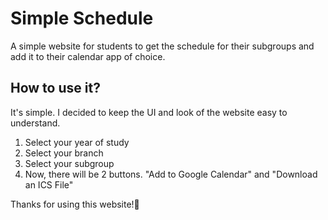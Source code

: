 # Simple Schedule
A simple website for students to get the schedule for their subgroups and add it to their calendar app of choice.

## How to use it?
It's simple. I decided to keep the UI and look of the website easy to understand.
1. Select your year of study
2. Select your branch
3. Select your subgroup
4. Now, there will be 2 buttons. "Add to Google Calendar" and "Download an ICS File"

Thanks for using this website!🙏
